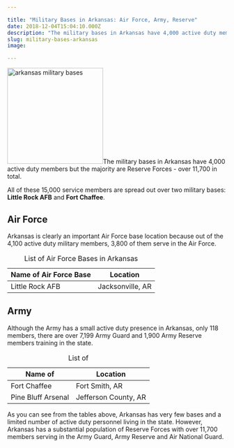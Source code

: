 ```yaml
---

title: "Military Bases in Arkansas: Air Force, Army, Reserve"
date: 2018-12-04T15:04:10.000Z
description: "The military bases in Arkansas have 4,000 active duty members but 11,000 are Reserve Forces at Little Rock AFB and Fort Chaffee."
slug: military-bases-arkansas
image:

---
```


<img src="http://www.hcdmag.com/wp-content/uploads/arkansas_military_bases-300x300.jpg" alt="arkansas military bases" width="220" height="220" class="alignright size-medium wp-image-4540" />The military bases in Arkansas have 4,000 active duty members but the majority are Reserve Forces - over 11,700 in total. 

All of these 15,000 service members are spread out over two military bases: <strong>Little Rock AFB</strong> and <strong>Fort Chaffee</strong>.

<h2>Air Force</h2>

Arkansas is clearly an important Air Force base location because out of the 4,100 active duty military members, 3,800 of them serve in the Air Force.

<table class="specsleft">
<caption>List of Air Force Bases in Arkansas</caption>
<thead>
<tr>
<th><strong>Name of Air Force Base</strong></th>
<th><strong>Location</strong></th>
</tr>
</thead>
<tbody>
<tr>
<td>Little Rock AFB</td>
<td>Jacksonville, AR</td>
</tr>
</tbody>
</table>

<h2>Army</h2>

Although the Army has a small active duty presence in Arkansas, only 118 members, there are over 7,199 Army Guard and 1,900 Army Reserve members training in the state.

<table class="specsleft">
<caption>List of</caption>
<thead>
<tr>
<th><strong>Name of </strong></th>
<th><strong>Location</strong></th>
</tr>
</thead>
<tbody>
<tr>
<td>Fort Chaffee</td>
<td>Fort Smith, AR</td>
</tr>
<tr>
<td>Pine Bluff Arsenal</td>
<td>Jefferson County, AR</td>
</tr>
</tbody>
</table>

As you can see from the tables above, Arkansas has very few bases and a limited number of active duty personnel living in the state. However, Arkansas has a substantial population of Reserve Forces with over 11,700 members serving in the Army Guard, Army Reserve and Air National Guard.
